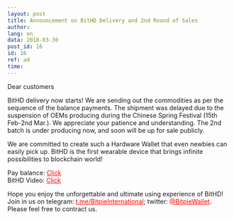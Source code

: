 ```yaml
---
layout: post
title: Announcement on BitHD Delivery and 2nd Round of Sales
author: 
lang: en
data: 2018-03-30
post_id: 16
id: 16
ref: ad
time: 
---
```



Dear customers

BitHD delivery now starts! We are sending out the commodities as per the sequence of the balance payments. The shipment was delayed due to the suspension of OEMs producing during the Chinese Spring Festival (15th Feb-2nd Mar.). We appreciate your patience and understanding. The 2nd batch is under producing now, and soon will be up for sale publicly. 


We are committed to create such a Hardware Wallet that even newbies can easily pick up. BitHD is the first wearable device that brings infinite possibilities to blockchain world!


Pay balance: <a href="http://docs.bitpie.com/zh_CN/latest/piestore/index.html" target="_blank" style="color:red">Click</a><br/>
BitHD Video: <a href="http://v.youku.com/v_show/id_XMzQ2ODEwMTUwNA==.html" target="_blank" style="color:red">Click</a><br/>
<span style="display:none">BitHD Manual: <a href="http://doc.bithd.com" target="_blank" style="color:red">Click</a></span>


Hope you enjoy the unforgettable and ultimate using experience of BitHD! 
Join in us on telegram: <a href="https://t.me/BitpieInternational" target="_blank" style="color:red">t.me/BitpieInternational</a>; twitter: <a href="https://twitter.com/BitpieWallet" target="_blank" style="color:red">@BitpieWallet</a>. Please feel free to contract us.


